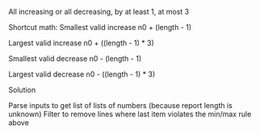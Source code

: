 All increasing or all decreasing, by at least 1, at most 3

Shortcut math:
Smallest valid increase
n0 + (length - 1)

Largest valid increase
n0 + ((length - 1) * 3)

Smallest valid decrease
n0 - (length - 1)

Largest valid decrease
n0 - ((length - 1) * 3)

Solution

Parse inputs to get list of lists of numbers (because report length is unknown)
Filter to remove lines where last item violates the min/max rule above
